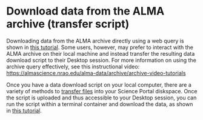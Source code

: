 # Download data from the ALMA archive (transfer script) 

Downloading data from the ALMA archive directly using a web query is
shown in [this tutorial](/science-containers/general/ALMA_Desktop/archive_download/). 
Some users, however, may prefer to interact with the ALMA
archive on their local machine and instead transfer the resulting data
download script to their Desktop session. For more information on using
the archive query effectively, see this instructional video:
<https://almascience.nrao.edu/alma-data/archive/archive-video-tutorials>

Once you have a data download script on your local computer, there are a
variety of methods to [transfer files](/science-containers/general/General_tools/File_transfers/)
into your Science Portal diskspace. Once the script is
uploaded and thus accessible to your Desktop session, you can run the
script within a terminal container and download the data, as shown in
[this tutorial](/science-containers/general/ALMA_Desktop/archive_download).
